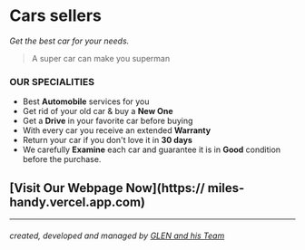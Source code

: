 ﻿# Cars sellers
*Get the best car for your needs.*
> A super car can make you superman



### OUR SPECIALITIES
- Best **Automobile** services for you
- Get rid of your old car & buy a **New One**
- Get a **Drive** in your favorite car before buying
- With every car you receive an extended **Warranty**
- Return your car if you don't love it in **30 days**
- We carefully **Examine** each car and guarantee it is in **Good** condition before the purchase.


## [Visit Our Webpage Now](https:// miles-handy.vercel.app.com)

----------


###### created, developed and managed by [GLEN and his Team](https://github.com/glennin-codes)
